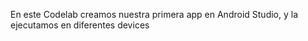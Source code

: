 En este Codelab creamos nuestra primera app en Android Studio, y la ejecutamos en diferentes devices
